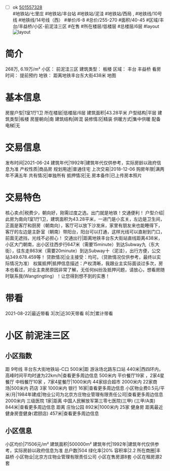 - [ ] ok [501557328](https://bj.5i5j.com/ershoufang/501557328.html)  
 #地铁站/七里庄 #地铁站/丰台站 #地铁站/泥洼 #地铁站/西局 ,  #地铁线/10号线 #地铁线/14号线（西）
#单价/6-8 #总价/255-270 #面积/40-45   #区域/丰台/丰益桥/小区-前泥洼三区 #在售 #所在楼层/低楼层 #总楼层/6层 #layout 
![layout](http://image2a.5i5j.com/bdir/layout/69aa1ea027cb433bad1e72cd77586e67.jpg_P5.jpg) 
# 简介 
 268万,  6.19万/m² 
小区： 前泥洼三区
建筑类型： 板楼
区域： 丰台 丰益桥
看房时间： 提前预约
地铁： 距离地铁丰台东大街438米 地图
# 基本信息 
 房屋户型|1室1厅1卫
所在楼层|低楼层/6层
建筑面积|43.28平米
户型结构|平层
建筑类型|板楼
房屋朝向|南
建筑结构|砖混
装修情况|精装
供暖方式|集中供暖
配备电梯|无
# 交易信息 
 发布时间|2021-06-24
建筑年代|1992年|建筑年代仅供参考，实际房龄以政府信息为准
产权性质|商品房
规划用途|普通住宅
上次交易|2018-12-06
购房年限|满两年不满五年
共有情况|单独所有
抵押情况|无
房本备件|已上传房本照片
# 交易特色 
 核心卖点|税费少，朝向好，刚需过度之选。出门就是地铁！交通便利！
户型介绍|此房为南向1室1厅1卫，建筑面积为43.28平米，一进门是小玄关，左边是卫生间，正面是客厅和厨房（朝南向），客厅可以放下沙发床，家里有朋友来也能睡得下，客厅的左边是主卧室（朝南）带阳台，阳台可以打通，这样光线可以直射到门口，前面无遮挡，光线不必担心！
交通出行|距离地铁丰台东大街站直线距离438米，小区大门朝南，出小区往西步行647米（需要15minute）到达Subway九（东大街），往东走863米（需要20minute）到达Subway十（泥洼），出行方便，公交站349.678.459等！
贷款情况|业主接受：均可。（贷款情况仅供参考，最终以实际情况为准）
权属抵押|抵押信息描述：产权清晰，我跟业主实际面谈过多次，房本也看过，对业主卖房原因非常了解，无任何纠纷及抵押问题，请放心，想看房随时联系我(Wangtingting）！让您得到想不到的实惠！
# 带看 
 2021-08-22|最近带看	 3|次|近30天带看	 8|次|累计带看
# 小区 前泥洼三区
## 小区指数 
 距 9号线 丰台东大街地铁站-C口 500米|距 游泳场北路东口站 440米|西四环内， 高峰时间平均时速为22km/h|查看更多周边信息
500米内 平价餐厅19家 ，2家4星餐厅
中档餐厅10家 ，7家4星餐厅|1000米内 44家综合超市
2000米内 22家商场|500米内 药店 3家
1000米内 银行 16家|查看更多周边信息
小区物业费0.5元/平米/月|1984年建成|物业公司为北京方庄物业管理有限责任公司|查看更多周边信息
2000米内 三级医院 1家|距离 中国人民解放军第三零七医院(三甲) (三甲/A类) 844米|查看更多周边信息
距离 庄怡公园 892米|1000米内 25家 健身房
距离最近健身房壹健身(君颐店) 457米|查看更多周边信息
## 小区信息 
 小区均价|71506元/m²
建筑面积|500000m²
建筑年代|1992年|建筑年代仅供参考，实际房龄以政府信息为准
总户数|504
绿化率|20%
容积率|2.2
所在商圈|丰益桥
小区物业|北京方庄物业管理有限责任公司
小区在售房源8套
小区在租房源2套
